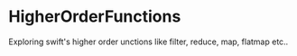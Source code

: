 # HigherOrderFunctions
Exploring swift's higher order unctions like filter, reduce, map, flatmap etc..
